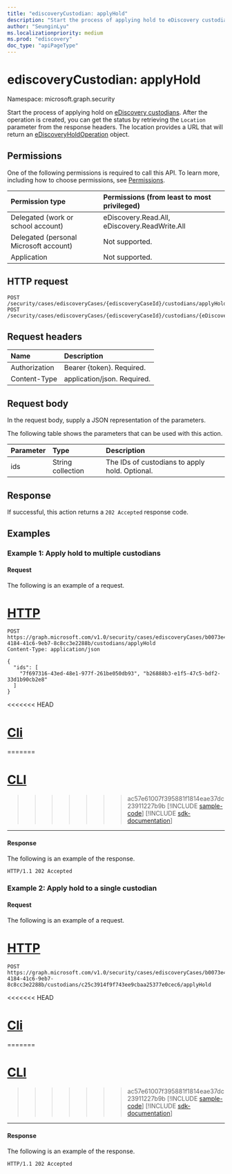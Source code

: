 ```yaml
---
title: "ediscoveryCustodian: applyHold"
description: "Start the process of applying hold to eDiscovery custodians."
author: "SeunginLyu"
ms.localizationpriority: medium
ms.prod: "ediscovery"
doc_type: "apiPageType"
---
```


# ediscoveryCustodian: applyHold
Namespace: microsoft.graph.security

Start the process of applying hold on [eDiscovery custodians](../resources/security-ediscoverycustodian.md). After the operation is created, you can get the status by retrieving the `Location` parameter from the response headers. The location provides a URL that will return an [eDiscoveryHoldOperation](../resources/security-ediscoveryholdoperation.md) object.

## Permissions
One of the following permissions is required to call this API. To learn more, including how to choose permissions, see [Permissions](/graph/permissions-reference).

|Permission type|Permissions (from least to most privileged)|
|:---|:---|
|Delegated (work or school account)|eDiscovery.Read.All, eDiscovery.ReadWrite.All|
|Delegated (personal Microsoft account)|Not supported.|
|Application|Not supported.|

## HTTP request

<!-- {
  "blockType": "ignored"
}
-->
``` http
POST /security/cases/ediscoveryCases/{ediscoveryCaseId}/custodians/applyHold
POST /security/cases/ediscoveryCases/{ediscoveryCaseId}/custodians/{eDiscoveryCustodianId}/applyHold
```

## Request headers
|Name|Description|
|:---|:---|
|Authorization|Bearer {token}. Required.|
|Content-Type|application/json. Required.|

## Request body
In the request body, supply a JSON representation of the parameters.

The following table shows the parameters that can be used with this action.

|Parameter|Type|Description|
|:---|:---|:---|
|ids|String collection|The IDs of custodians to apply hold. Optional.|


## Response

If successful, this action returns a `202 Accepted` response code.

## Examples

### Example 1: Apply hold to multiple custodians
#### Request
The following is an example of a request.

# [HTTP](#tab/http)
<!-- {
  "blockType": "request",
  "name": "ediscoverycustodianthis.applyhold_ID_custodians"
}
-->
``` http
POST https://graph.microsoft.com/v1.0/security/cases/ediscoveryCases/b0073e4e-4184-41c6-9eb7-8c8cc3e2288b/custodians/applyHold
Content-Type: application/json

{
  "ids": [
    "7f697316-43ed-48e1-977f-261be050db93", "b26888b3-e1f5-47c5-bdf2-33d1b90cb2e8"
  ]
}
```

<<<<<<< HEAD
# [Cli](#tab/cli)
=======
# [CLI](#tab/cli)
>>>>>>> ac57e61007f395881f1814eae37dc23911227b9b
[!INCLUDE [sample-code](../includes/snippets/cli/ediscoverycustodianthisapplyhold-id-custodians-cli-snippets.md)]
[!INCLUDE [sdk-documentation](../includes/snippets/snippets-sdk-documentation-link.md)]

---

#### Response
The following is an example of the response.
<!-- {
  "blockType": "response",
  "truncated": true
}
-->
``` http
HTTP/1.1 202 Accepted
```

### Example 2: Apply hold to a single custodian
#### Request
The following is an example of a request.

# [HTTP](#tab/http)
<!-- {
  "blockType": "request",
  "name": "ediscoverycustodianthis.applyhold_singlecustodian"
}
-->
``` http
POST https://graph.microsoft.com/v1.0/security/cases/ediscoveryCases/b0073e4e-4184-41c6-9eb7-8c8cc3e2288b/custodians/c25c3914f9f743ee9cbaa25377e0cec6/applyHold
```

<<<<<<< HEAD
# [Cli](#tab/cli)
=======
# [CLI](#tab/cli)
>>>>>>> ac57e61007f395881f1814eae37dc23911227b9b
[!INCLUDE [sample-code](../includes/snippets/cli/ediscoverycustodianthisapplyhold-singlecustodian-cli-snippets.md)]
[!INCLUDE [sdk-documentation](../includes/snippets/snippets-sdk-documentation-link.md)]

---

#### Response
The following is an example of the response.
<!-- {
  "blockType": "response",
  "truncated": true
}
-->
``` http
HTTP/1.1 202 Accepted
```
